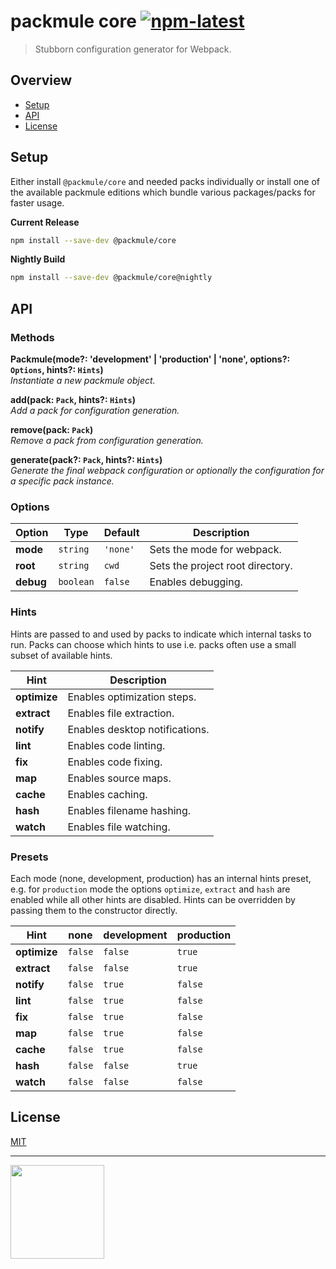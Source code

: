 # packmule core [![npm-latest]][npm]

> Stubborn configuration generator for Webpack.

## Overview

-   [Setup](#setup)
-   [API](#api)
-   [License](#license)

## Setup

Either install `@packmule/core` and needed packs individually
or install one of the available packmule editions which bundle
various packages/packs for faster usage.

**Current Release**

```bash
npm install --save-dev @packmule/core
```

**Nightly Build**

```bash
npm install --save-dev @packmule/core@nightly
```

## API

### Methods

**Packmule(mode?: 'development' | 'production' | 'none', options?: `Options`, hints?: `Hints`)**  
_Instantiate a new packmule object._

**add(pack: `Pack`, hints?: `Hints`)**  
_Add a pack for configuration generation._

**remove(pack: `Pack`)**  
_Remove a pack from configuration generation._

**generate(pack?: `Pack`, hints?: `Hints`)**  
_Generate the final webpack configuration or optionally the configuration for a specific pack instance._

### Options

| Option    | Type      | Default  | Description                      |
| --------- | --------- | -------- | -------------------------------- |
| **mode**  | `string`  | `'none'` | Sets the mode for webpack.       |
| **root**  | `string`  | `cwd`    | Sets the project root directory. |
| **debug** | `boolean` | `false`  | Enables debugging.               |

### Hints

Hints are passed to and used by packs to indicate which internal tasks to run.
Packs can choose which hints to use i.e. packs often use a small subset of available hints.

| Hint         | Description                    |
| ------------ | ------------------------------ |
| **optimize** | Enables optimization steps.    |
| **extract**  | Enables file extraction.       |
| **notify**   | Enables desktop notifications. |
| **lint**     | Enables code linting.          |
| **fix**      | Enables code fixing.           |
| **map**      | Enables source maps.           |
| **cache**    | Enables caching.               |
| **hash**     | Enables filename hashing.      |
| **watch**    | Enables file watching.         |

### Presets

Each mode (none, development, production) has an internal hints preset, e.g.
for `production` mode the options `optimize`, `extract` and `hash` are enabled
while all other hints are disabled. Hints can be overridden by passing them
to the constructor directly.

| Hint         | none    | development | production |
| ------------ | ------- | ----------- | ---------- |
| **optimize** | `false` | `false`     | `true`     |
| **extract**  | `false` | `false`     | `true`     |
| **notify**   | `false` | `true`      | `false`    |
| **lint**     | `false` | `true`      | `false`    |
| **fix**      | `false` | `true`      | `false`    |
| **map**      | `false` | `true`      | `false`    |
| **cache**    | `false` | `true`      | `false`    |
| **hash**     | `false` | `false`     | `true`     |
| **watch**    | `false` | `false`     | `false`    |

## License

[MIT](https://choosealicense.com/licenses/mit/)

---

[<img src="https://www.pixelart.at/fileadmin/images/logo-new/logo.svg" width="150">](https://www.pixelart.at/)

[npm]: https://www.npmjs.com/package/@packmule/core
[npm-latest]: https://img.shields.io/npm/v/@packmule/core/latest?color=%230AC2FF&label=release&style=for-the-badge
